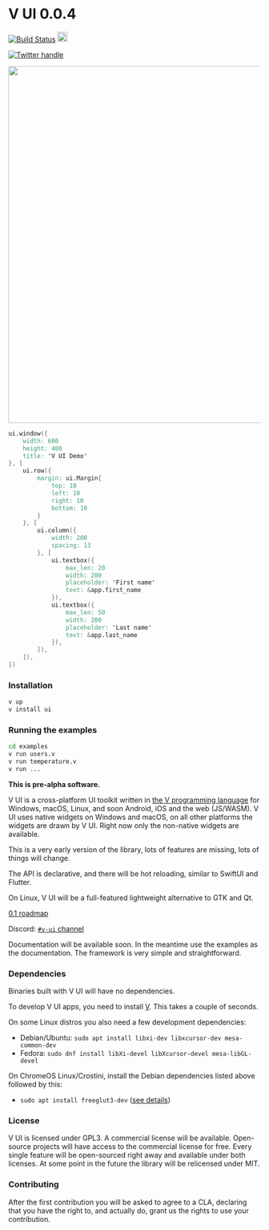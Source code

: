 # V UI 0.0.4

[![Build Status](https://github.com/vlang/ui/workflows/CI/badge.svg)](https://github.com/vlang/ui/commits/master)
<a href='https://patreon.com/vlang'><img src='https://img.shields.io/endpoint.svg?url=https%3A%2F%2Fshieldsio-patreon.vercel.app%2Fapi%3Fusername%3Dvlang%26type%3Dpledges' height='20'></a>

[![Twitter handle][]][twitter badge]

<a href='https://github.com/vlang/ui/blob/master/examples/users.v'>
<img src='https://raw.githubusercontent.com/vlang/ui/c2f802a137b5171dade1d5fdc364cd92d34e3ca7/examples/users/screenshot.png' width=712>
</a>


```v
ui.window({
    width: 600
    height: 400
    title: 'V UI Demo'
}, [
    ui.row({
        margin: ui.Margin{
            top: 10
            left: 10
            right: 10
            bottom: 10
        }
    }, [
        ui.column({
            width: 200
            spacing: 13
        }, [
            ui.textbox({
                max_len: 20
                width: 200
                placeholder: 'First name'
                text: &app.first_name
            }),
            ui.textbox({
                max_len: 50
                width: 200
                placeholder: 'Last name'
                text: &app.last_name
            }),
        ]),
    ]),
])
````

### Installation

```bash
v up
v install ui
```

### Running the examples

```bash
cd examples
v run users.v
v run temperature.v
v run ...
```

**This is pre-alpha software.**

V UI is a cross-platform UI toolkit written in [the V programming language](https://github.com/vlang/v)
for Windows, macOS, Linux, and soon Android, iOS and the web (JS/WASM). V UI
uses native widgets on Windows and macOS, on all other platforms the widgets
are drawn by V UI. Right now only the non-native widgets are available.

This is a very early version of the library, lots of features are missing, lots of things will change.

The API is declarative, and there will be hot reloading, similar to SwiftUI and Flutter.

On Linux, V UI will be a full-featured lightweight alternative to GTK and Qt.

[0.1 roadmap](https://github.com/vlang/ui/issues/31)

Discord: [`#v-ui` channel](https://discord.gg/vlang)

Documentation will be available soon. In the meantime use the examples as the documentation. The framework is very simple and straightforward.

### Dependencies

Binaries built with V UI will have no dependencies.

To develop V UI apps, you need to install [V](https://github.com/vlang/v#installing-v-from-source). This takes a couple of seconds.

On some Linux distros you also need a few development dependencies:
- Debian/Ubuntu: `sudo apt install libxi-dev libxcursor-dev mesa-common-dev`
- Fedora: `sudo dnf install libXi-devel libXcursor-devel mesa-libGL-devel`

On ChromeOS Linux/Crostini, install the Debian dependencies listed above followed by this:
- `sudo apt install freeglut3-dev` ([see details](https://github.com/vlang/ui/issues/316))

### License

V UI is licensed under GPL3. A commercial license will be available.
Open-source projects will have access to the commercial license for free. Every
single feature will be open-sourced right away and available under both
licenses. At some point in the future the library will be relicensed under MIT.

### Contributing

After the first contribution you will be asked to agree to a CLA, declaring that you have the right to, and actually do, grant us the rights to use your contribution.

[twitter handle]: https://img.shields.io/twitter/follow/v_language.svg?style=social&label=Follow
[twitter badge]: https://twitter.com/v_language
